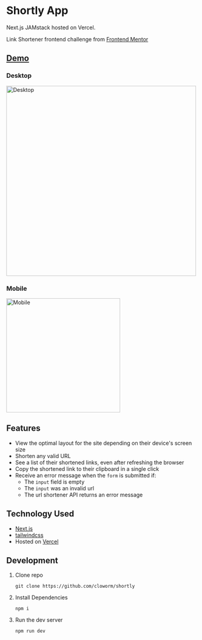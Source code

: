 # Shortly App

Next.js JAMstack hosted on Vercel.

Link Shortener frontend challenge from [Frontend Mentor](https://www.frontendmentor.io/)

## [Demo](https://shortly.cloworm.vercel.app/)

### Desktop
<img src="https://user-images.githubusercontent.com/5566310/102733370-25a1e400-430b-11eb-9bb4-852053c4fb4c.png" width="500" alt="Desktop">

### Mobile
<img src="https://user-images.githubusercontent.com/5566310/102733373-26d31100-430b-11eb-990e-c4ec93260168.png" width="300" alt="Mobile">

## Features
* View the optimal layout for the site depending on their device's screen size
* Shorten any valid URL
* See a list of their shortened links, even after refreshing the browser
* Copy the shortened link to their clipboard in a single click
* Receive an error message when the `form` is submitted if:
  * The `input` field is empty
  * The `input` was an invalid url
  * The url shortener API returns an error message

## Technology Used

* [Next.js](https://nextjs.org/)
* [tailwindcss](tailwindcss)
* Hosted on [Vercel](https://vercel.com/)

## Development

  1. Clone repo

      ```
      git clone https://github.com/cloworm/shortly
      ```

2. Install Dependencies

      ```
      npm i
      ```

3. Run the dev server

      ```
      npm run dev
      ```
